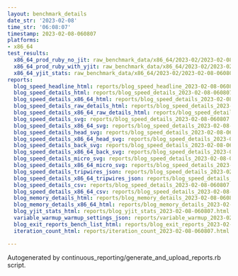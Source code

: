 ```yaml
---
layout: benchmark_details
date_str: '2023-02-08'
time_str: '06:08:07'
timestamp: 2023-02-08-060807
platforms:
- x86_64
test_results:
  x86_64_prod_ruby_no_jit: raw_benchmark_data/x86_64/2023-02/2023-02-08-060807_basic_benchmark_x86_64_prod_ruby_no_jit.json
  x86_64_prod_ruby_with_yjit: raw_benchmark_data/x86_64/2023-02/2023-02-08-060807_basic_benchmark_x86_64_prod_ruby_with_yjit.json
  x86_64_yjit_stats: raw_benchmark_data/x86_64/2023-02/2023-02-08-060807_basic_benchmark_x86_64_yjit_stats.json
reports:
  blog_speed_headline_html: reports/blog_speed_headline_2023-02-08-060807.html
  blog_speed_details_html: reports/blog_speed_details_2023-02-08-060807.html
  blog_speed_details_x86_64_html: reports/blog_speed_details_2023-02-08-060807.x86_64.html
  blog_speed_details_raw_details_html: reports/blog_speed_details_2023-02-08-060807.raw_details.html
  blog_speed_details_x86_64_raw_details_html: reports/blog_speed_details_2023-02-08-060807.x86_64.raw_details.html
  blog_speed_details_svg: reports/blog_speed_details_2023-02-08-060807.svg
  blog_speed_details_x86_64_svg: reports/blog_speed_details_2023-02-08-060807.x86_64.svg
  blog_speed_details_head_svg: reports/blog_speed_details_2023-02-08-060807.head.svg
  blog_speed_details_x86_64_head_svg: reports/blog_speed_details_2023-02-08-060807.x86_64.head.svg
  blog_speed_details_back_svg: reports/blog_speed_details_2023-02-08-060807.back.svg
  blog_speed_details_x86_64_back_svg: reports/blog_speed_details_2023-02-08-060807.x86_64.back.svg
  blog_speed_details_micro_svg: reports/blog_speed_details_2023-02-08-060807.micro.svg
  blog_speed_details_x86_64_micro_svg: reports/blog_speed_details_2023-02-08-060807.x86_64.micro.svg
  blog_speed_details_tripwires_json: reports/blog_speed_details_2023-02-08-060807.tripwires.json
  blog_speed_details_x86_64_tripwires_json: reports/blog_speed_details_2023-02-08-060807.x86_64.tripwires.json
  blog_speed_details_csv: reports/blog_speed_details_2023-02-08-060807.csv
  blog_speed_details_x86_64_csv: reports/blog_speed_details_2023-02-08-060807.x86_64.csv
  blog_memory_details_html: reports/blog_memory_details_2023-02-08-060807.html
  blog_memory_details_x86_64_html: reports/blog_memory_details_2023-02-08-060807.x86_64.html
  blog_yjit_stats_html: reports/blog_yjit_stats_2023-02-08-060807.html
  variable_warmup_warmup_settings_json: reports/variable_warmup_2023-02-08-060807.warmup_settings.json
  blog_exit_reports_bench_list_html: reports/blog_exit_reports_2023-02-08-060807.bench_list.html
  iteration_count_html: reports/iteration_count_2023-02-08-060807.html

---
```

Autogenerated by continuous_reporting/generate_and_upload_reports.rb script.
